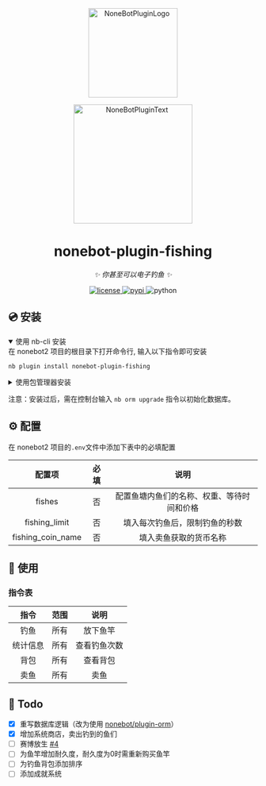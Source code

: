 <div align="center">
  <a href="https://v2.nonebot.dev/store"><img src="https://github.com/A-kirami/nonebot-plugin-template/blob/resources/nbp_logo.png" width="180" height="180" alt="NoneBotPluginLogo"></a>
  <br>
  <p><img src="https://github.com/A-kirami/nonebot-plugin-template/blob/resources/NoneBotPlugin.svg" width="240" alt="NoneBotPluginText"></p>
</div>

<div align="center">

# nonebot-plugin-fishing

_✨ 你甚至可以电子钓鱼 ✨_

<a href="./LICENSE">
    <img src="https://img.shields.io/github/license/C14H22O/nonebot-plugin-fishing.svg" alt="license">
</a>
<a href="https://pypi.python.org/pypi/nonebot-plugin-fishing">
    <img src="https://img.shields.io/pypi/v/nonebot-plugin-fishing.svg" alt="pypi">
</a>
<img src="https://img.shields.io/badge/python-3.8+-blue.svg" alt="python">

</div>

## 💿 安装

<details open>
<summary>使用 nb-cli 安装</summary>
在 nonebot2 项目的根目录下打开命令行, 输入以下指令即可安装

    nb plugin install nonebot-plugin-fishing

</details>

<details>
<summary>使用包管理器安装</summary>
在 nonebot2 项目的插件目录下, 打开命令行, 根据你使用的包管理器, 输入相应的安装命令

<details>
<summary>pip</summary>

    pip install nonebot-plugin-fishing
</details>
<details>
<summary>pdm</summary>

    pdm add nonebot-plugin-fishing
</details>
<details>
<summary>poetry</summary>

    poetry add nonebot-plugin-fishing
</details>
<details>
<summary>conda</summary>

    conda install nonebot-plugin-fishing
</details>

打开 nonebot2 项目根目录下的 `pyproject.toml` 文件, 在 `[tool.nonebot]` 部分追加写入

    plugins = ["nonebot_plugin_fishing"]

</details>

注意：安装过后，需在控制台输入 `nb orm upgrade` 指令以初始化数据库。

## ⚙️ 配置

在 nonebot2 项目的`.env`文件中添加下表中的必填配置

| 配置项 | 必填 | 说明 |
|:-----:|:----:|:----:|
| fishes | 否 | 配置鱼塘内鱼们的名称、权重、等待时间和价格 |
| fishing_limit | 否 | 填入每次钓鱼后，限制钓鱼的秒数 |
| fishing_coin_name | 否 | 填入卖鱼获取的货币名称 |

## 🎉 使用
### 指令表
| 指令 | 范围 | 说明 |
|:-----:|:----:|:----:|
| 钓鱼 | 所有 | 放下鱼竿 |
| 统计信息 | 所有 | 查看钓鱼次数 |
| 背包 | 所有 | 查看背包 |
| 卖鱼 | 所有 | 卖鱼 |

## 📝 Todo

- [x] 重写数据库逻辑（改为使用 [nonebot/plugin-orm](https://github.com/nonebot/plugin-orm)）
- [x] 增加系统商店，卖出钓到的鱼们
- [ ] 赛博放生 [#4](https://github.com/C14H22O/nonebot-plugin-fishing/issues/4)
- [ ] 为鱼竿增加耐久度，耐久度为0时需重新购买鱼竿
- [ ] 为钓鱼背包添加排序
- [ ] 添加成就系统

